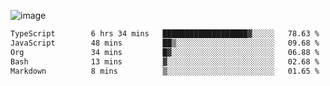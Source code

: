 ![image](https://github-profile-trophy.vercel.app/?username=CMOISDEAD&theme=oldie&row=1&no-frame=true&no-bg=true&margin-w=15&margin-h=15)
<!--START_SECTION:waka-->

```txt
TypeScript        6 hrs 34 mins   ███████████████████▓░░░░░   78.63 %
JavaScript        48 mins         ██▒░░░░░░░░░░░░░░░░░░░░░░   09.68 %
Org               34 mins         █▓░░░░░░░░░░░░░░░░░░░░░░░   06.88 %
Bash              13 mins         ▓░░░░░░░░░░░░░░░░░░░░░░░░   02.68 %
Markdown          8 mins          ▒░░░░░░░░░░░░░░░░░░░░░░░░   01.65 %
```

<!--END_SECTION:waka--> 

